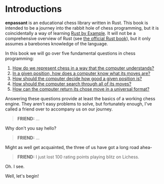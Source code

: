# Introductions

**enpassant** is an educational chess library written in Rust. This book is intended to be a journey into the rabbit hole of chess programming, but it is coincidentally a way of learning <a href="https://doc.rust-lang.org/rust-by-example/" target="_blank">Rust by Example</a>. It will not be a comprehensive overview of Rust (see <a href="https://doc.rust-lang.org/book/" target="_blank">the official Rust book</a>), but it only assumes a barebones knowledge of the language.

In this book we will go over five fundamental questions in chess programming:

1. [How do we represent chess in a way that the computer understands?](boardrepr/boardrepr.md)
2. [In a given position, how does a computer know what its moves are?](movegeneration/movegeneration.md)
3. [How should the computer decide how good a given position is?](eval/eval.md)
4. [How should the computer search through all of its moves?](search/search.md)
5. [How can the computer return its chose move in a universal format?](uci/uci.md)

Answering these questions provide at least the basics of a working chess engine. They aren't easy problems to solve, but fortunately enough, I've called a friend over to accompany us on our journey.

> **FRIEND:** ...

Why don't you say hello?

> **FRIEND:** ...

Might as well get acquainted, the three of us have got a long road ahea-

> **FRIEND:** I just lost 100 rating points playing blitz on Lichess.

Oh. I see.

Well, let's begin!
